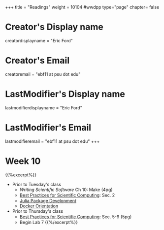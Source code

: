+++
title = "Readings"
weight = 10104  #wwdpp
type="page"
chapter= false

# Creator's Display name
creatordisplayname = "Eric Ford"
# Creator's Email
creatoremail = "ebf11 at psu dot edu"
# LastModifier's Display name
lastmodifierdisplayname = "Eric Ford"
# LastModifier's Email
lastmodifieremail = "ebf11 at psu dot edu"
+++


# Week 10
{{%excerpt%}}
- Prior to Tuesday's class
   + _Writing Scientific Software_ Ch 10: Make (4pg)
   + [Best Practices for Scientiﬁc Computing](http://arxiv.org/pdf/1210.0530v4.pdf): Sec. 2
   + [Julia Package Development](https://docs.julialang.org/en/v1/stdlib/Pkg/index.html)
   + [Docker Orientation](https://docs.docker.com/get-started/)
- Prior to Thursday's class
  + [Best Practices for Scientiﬁc Computing](http://arxiv.org/pdf/1210.0530v4.pdf): Sec. 5-9 (5pg)
  + Begin Lab 7
{{%/excerpt%}}
